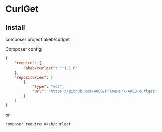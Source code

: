 # CurlGet

## Install

composer project akeb/curlget

Composer config

```json
{
    "require": {
        "akeb/curlget": "^1.1.0"
    },
    "repositories": [
        {
            "type": "vcs",
            "url": "https://github.com/AKEB/Framework-AKEB-curlget"
        }
    ]
}
```

or

```bash
composer require akeb/curlget
```
